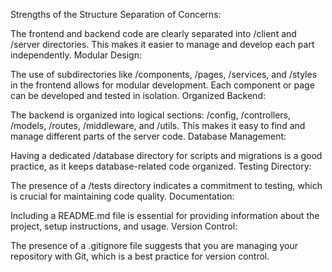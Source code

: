 Strengths of the Structure
Separation of Concerns:

The frontend and backend code are clearly separated into /client and /server directories. This makes it easier to manage and develop each part independently.
Modular Design:

The use of subdirectories like /components, /pages, /services, and /styles in the frontend allows for modular development. Each component or page can be developed and tested in isolation.
Organized Backend:

The backend is organized into logical sections: /config, /controllers, /models, /routes, /middleware, and /utils. This makes it easy to find and manage different parts of the server code.
Database Management:

Having a dedicated /database directory for scripts and migrations is a good practice, as it keeps database-related code organized.
Testing Directory:

The presence of a /tests directory indicates a commitment to testing, which is crucial for maintaining code quality.
Documentation:

Including a README.md file is essential for providing information about the project, setup instructions, and usage.
Version Control:

The presence of a .gitignore file suggests that you are managing your repository with Git, which is a best practice for version control.
